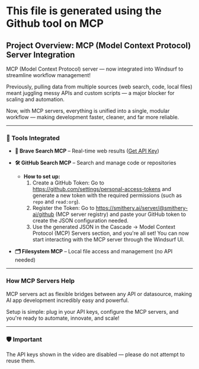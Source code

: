 # This file is generated using the Github tool on MCP

## Project Overview: MCP (Model Context Protocol) Server Integration

MCP (Model Context Protocol) server — now integrated into Windsurf to streamline workflow management!

Previously, pulling data from multiple sources (web search, code, local files) meant juggling messy APIs and custom scripts — a major blocker for scaling and automation.

Now, with MCP servers, everything is unified into a single, modular workflow — making development faster, cleaner, and far more reliable.

---

### 🔗 Tools Integrated

- **🔎 Brave Search MCP** – Real-time web results ([Get API Key](https://brave.com/search/api/))

- **🛠️ GitHub Search MCP** – Search and manage code or repositories
  - **How to set up:**
    1. Create a GitHub Token: Go to https://github.com/settings/personal-access-tokens and generate a new token with the required permissions (such as `repo` and `read:org`).
    2. Register the Token: Go to https://smithery.ai/server/@smithery-ai/github (MCP server registry) and paste your GitHub token to create the JSON configuration needed.
    3. Use the generated JSON in the Cascade → Model Context Protocol (MCP) Servers section, and you're all set! You can now start interacting with the MCP server through the Windsurf UI.

- **🗂️ Filesystem MCP** – Local file access and management (no API needed)

---

### How MCP Servers Help

MCP servers act as flexible bridges between any API or datasource, making AI app development incredibly easy and powerful.

Setup is simple: plug in your API keys, configure the MCP servers, and you're ready to automate, innovate, and scale!

---

### 🛡️ Important

The API keys shown in the video are disabled — please do not attempt to reuse them.
